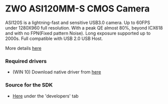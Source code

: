 # ZWO ASI120MM-S CMOS Camera

ASI120S is a lightning-fast and sensitive USB3.0 camera. Up to 60FPS under 1280X960 full resolution. With a peak QE almost 80%, beyond ICX618 and with no FPN(Fixed pattern Noise). Long exposure supported up to 2000s. Full compatible with USB 2.0 USB Host.

More details [here](https://astronomy-imaging-camera.com/product/asi120mm-s)

### Required drivers
- (WIN 10) Download native driver from [here](https://astronomy-imaging-camera.com/software-drivers)

### Source for the SDK
- [Here](https://astronomy-imaging-camera.com/software-drivers) under the 'developers' tab